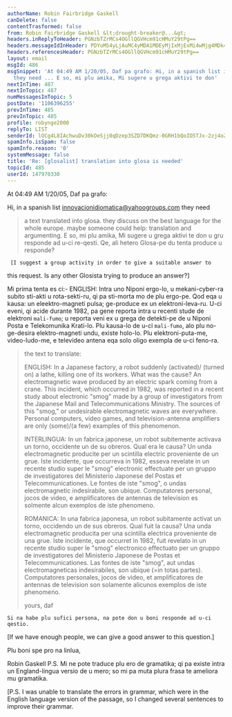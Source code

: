 ```yaml
---
authorName: Robin Fairbridge Gaskell
canDelete: false
contentTrasformed: false
from: Robin Fairbridge Gaskell &lt;drought-breaker@...&gt;
headers.inReplyToHeader: PGNzbTZrMCs4OGllQGVHcm91cHMuY29tPg==
headers.messageIdInHeader: PDYuMS4yLjAuMC4yMDA1MDEyMjIxMjExMi4wMjg4MDk4MEBwby5wYWNpZmljLm5ldC5hdT4=
headers.referencesHeader: PGNzbTZrMCs4OGllQGVHcm91cHMuY29tPg==
layout: email
msgId: 486
msgSnippet: 'At 04:49 AM 1/20/05, Daf pa grafo: Hi, in a spanish list innovacionidiomatica@yahoogroups.com
  they need ... E so, mi plu amika, Mi sugere u grega aktivi te don'
nextInTime: 487
nextInTopic: 487
numMessagesInTopic: 5
postDate: '1106396255'
prevInTime: 485
prevInTopic: 485
profile: robynge2000
replyTo: LIST
senderId: lOCg4L8IAchwuDv30kOeSjj0qDzep3SZD7DKQmz-0GRH1bQoID5TJx-2zj4oZjh1bDDLl034vFIqt-Rmmfk_OWaKE7x_L6v5HqRbfA2pytG2JGNirhHDtjaAE9dgc3di
spamInfo.isSpam: false
spamInfo.reason: '0'
systemMessage: false
title: 'Re: [glosalist] translation into glosa is needed'
topicId: 485
userId: 147970330
---
```


At 04:49 AM 1/20/05, Daf pa grafo:

Hi, in a spanish list innovacionidiomatica@yahoogroups.com they need
>a text translated into glosa. they discuss on the best language for
>the whole europe. maybe someone could help: translation and
>argumenting.
E so, mi plu amika,
     Mi sugere u grega aktivi te don u gru responde ad u-ci re-qesti.
     Qe, ali hetero Glosa-pe du tenta produce u responde?

     [I suggest a group activity in order to give a suitable answer to
this request.
      Is any other Glosista trying to produce an answer?]

Mi prima tenta es ci:-
ENGLISH:  Intra uno Niponi ergo-lo, u mekani-cyber-ra subito sti-akti u
rota-sekti-ru, qi pa sti-morta mo de plu ergo-pe.  Qod eqa u kausa:
un eleektro-magneti pulsa; ge-produce ex un elektroni-leva-ru.  U-ci
eveni, qi acide durante 1982, pa gene reporta intra u recenti stude de
elektroni ``mali-fumo``; u reporta veni ex u grega de detekti-pe de u
Niponi Posta e Telekomunika Krati-lo.  Plu kausa-lo de u-ci ``mali-fumo``,
alo plu no-ge-desira elektro-magneti undu, existe holo-lo.  Plu
elektroni-puta-me, video-ludo-me, e televideo antena eqa solo oligo
exempla de u-ci feno-ra.

>the text to translate:
>
>
>ENGLISH: In a Japanese factory, a robot suddenly (activated)/
>(turned on) a lathe, killing one of its workers. What was the cause?
>An electromagnetic wave produced by an electric spark coming from a
>crane. This incident, which occurred in 1982, was reported in a
>recent study about electronic "smog" made by a group of
>investigators from the Japanese Mail and Telecommunications
>Ministry. The sources of this "smog," or undesirable electromagnetic
>waves are everywhere. Personal computers, video games, and
>television-antenna amplifiers are only (some)/(a few) examples of
>this phenomenon.
>
>INTERLINGUA: In un fabrica japonese, un robot subitemente activava
>un torno, occidente un de su obreros. Qual era le causa? Un unda
>electromagnetic producite per un scintilla electric proveniente de
>un grue. Iste incidente, que occurreva in 1982, esseva revelate in
>un recente studio super le "smog" electronic effectuate per un
>gruppo de investigatores del Ministerio Japonese del Postas et
>Telecommunicationes. Le fontes de iste "smog", o undas
>electromagnetic indesirabile, son ubique. Computatores personal,
>jocos de video, e amplificatores de antennas de television es
>solmente alcun exemplos de iste phenomeno.
>
>ROMANICA: In una fabrica japonesa, un robot subitamente activat un
>torno, occidendo un de sus obreros. Qual fuit la causa? Una unda
>electromagnetic producita per una scintilla electrica proveniente de
>una grue. Iste incidente, que occurret in 1982, fuit revelato in un
>recente studio super le "smog" electronico effectuato per un gruppo
>de investigatores del Ministerio Japonese de Postas et
>Telecommunicationes. Las fontes de iste "smog", aut undas
>electromagneticas indesirabiles, son ubique (=in totas partes).
>Computatores personales, jocos de video, et amplificatores de
>antennas de television son solamente alicunos exemplos de iste
>phenomeno.
>
>
>yours, daf

    Si na habe plu sufici persona, na pote don u boni responde ad u-ci qestio.

   [If we have enough people, we can give a good answer to this question.]

Plu boni spe pro na linlua,

Robin Gaskell
   P.S. Mi ne pote traduce plu ero de gramatika; qi pa existe intra un 
England-lingua versio de u mero; so mi pa muta plura frasa te ameliora mu 
gramatika.

[P.S. I was unable to translate the errors in grammar, which were in the 
English language version of the passage, so I changed several sentences to 
improve their grammar. 


